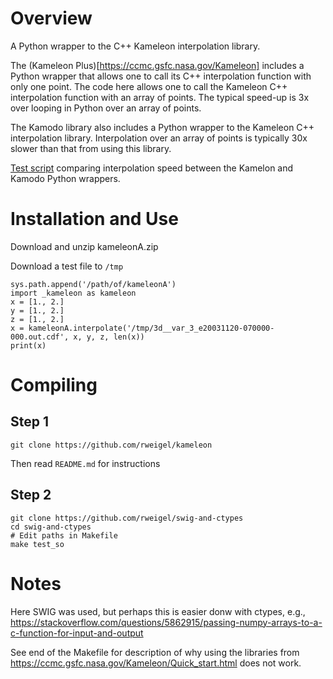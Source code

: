# Overview

A Python wrapper to the C++ Kameleon interpolation library.

The (Kameleon Plus)[https://ccmc.gsfc.nasa.gov/Kameleon] includes a Python wrapper that allows one to call its C++ interpolation function with only one point. The code here allows one to call the Kameleon C++ interpolation function with an array of points. The typical speed-up is 3x over looping in Python over an array of points.

The Kamodo library also includes a Python wrapper to the Kameleon C++ interpolation library. Interpolation over an array of points is typically 30x slower than that from using this library.

[Test script](https://github.com/GaryQ-physics/magnetosphere/blob/master/misc/kameleon_kamodo_compare/kameleon_version_testScript.py) comparing interpolation speed between the Kamelon and Kamodo Python wrappers.

# Installation and Use

Download and unzip kameleonA.zip

Download a test file to `/tmp`

```
sys.path.append('/path/of/kameleonA')
import _kameleon as kameleon
x = [1., 2.]
y = [1., 2.]
z = [1., 2.]
x = kameleonA.interpolate('/tmp/3d__var_3_e20031120-070000-000.out.cdf', x, y, z, len(x))
print(x)
```

# Compiling

## Step 1
```
git clone https://github.com/rweigel/kameleon
```
Then read `README.md` for instructions

## Step 2

```
git clone https://github.com/rweigel/swig-and-ctypes
cd swig-and-ctypes
# Edit paths in Makefile
make test_so
```

# Notes

Here SWIG was used, but perhaps this is easier donw with ctypes, e.g., https://stackoverflow.com/questions/5862915/passing-numpy-arrays-to-a-c-function-for-input-and-output

See end of the Makefile for description of why using the libraries from https://ccmc.gsfc.nasa.gov/Kameleon/Quick_start.html does not work.

